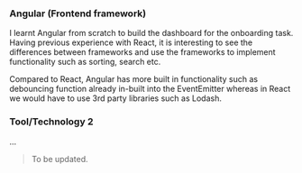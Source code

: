 ### Angular (Frontend framework)

I learnt Angular from scratch to build the dashboard for the onboarding task. 
Having previous experience with React, it is interesting to see the differences between frameworks and use the frameworks to implement functionality such as sorting, search etc. 

Compared to React, Angular has more built in functionality such as debouncing function already in-built into the EventEmitter whereas in React we would have to use 3rd party libraries such as Lodash. 

### Tool/Technology 2

...

> To be updated.